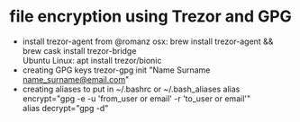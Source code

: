 # file encryption using Trezor and GPG
 * install trezor-agent from @romanz
osx:  brew install trezor-agent && brew cask install trezor-bridge <br>
Ubuntu Linux: apt install trezor/bionic <br>
 * creating GPG keys
 trezor-gpg init "Name Surname <name_surname@email.com>" <br>
 * creating aliases to put in ~/.bashrc or ~/.bash_aliases
 alias encrypt="gpg -e -u 'from_user or email' -r 'to_user or email'" <br>
 alias decrypt="gpg -d" <br> 